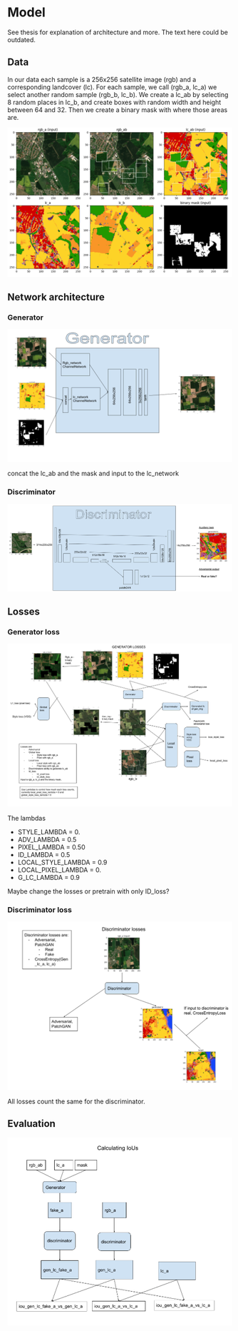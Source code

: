 # Model

See thesis for explanation of architecture and more. The text here could be outdated.

## Data

In our data each sample is a 256x256 satellite image (rgb) and a corresponding landcover (lc). For each sample, we call (rgb_a, lc_a) we select another random sample (rgb_b, lc_b). We create a lc_ab by selecting 8 random places in lc_b, and create boxes with random width and height between 64 and 32. Then we create a binary mask with where those areas are.

![input example](images/input_example_0.png)

## Network architecture

### Generator

![generator](images/generator.png)

concat the lc_ab and the mask and input to the lc_network

### Discriminator

![discriminator](images/discriminator.png)

## Losses

### Generator loss

![generator loss](images/generator_losses.png)

The lambdas

- STYLE_LAMBDA = 0.
- ADV_LAMBDA = 0.5
- PIXEL_LAMBDA = 0.50
- ID_LAMBDA = 0.5
- LOCAL_STYLE_LAMBDA = 0.9
- LOCAL_PIXEL_LAMBDA = 0.
- G_LC_LAMBDA = 0.9

Maybe change the losses or pretrain with only ID_loss?

### Discriminator loss

![discriminator loss](images/discriminator_losses.png)

All losses count the same for the discriminator.

## Evaluation

![iou evaluation](images/IoU_calculation.png)
